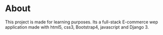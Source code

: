 # About
This project is made for learning purposes. Its a full-stack E-commerce wep application made with html5, css3, Bootstrap4, javascript and Django 3.

